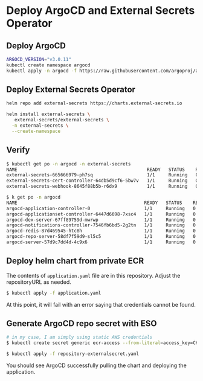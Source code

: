 # Deploy ArgoCD and External Secrets Operator



## Deploy ArgoCD
```sh
ARGOCD_VERSION="v3.0.11"
kubectl create namespace argocd
kubectl apply -n argocd -f https://raw.githubusercontent.com/argoproj/argo-cd/${ARGOCD_VERSION}/manifests/install.yaml
```

## Deploy External Secrets Operator

```sh
helm repo add external-secrets https://charts.external-secrets.io

helm install external-secrets \
   external-secrets/external-secrets \
  -n external-secrets \
  --create-namespace
```

## Verify

```sh
$ kubectl get po -n argocd -n external-secrets
NAME                                                READY   STATUS    RESTARTS   AGE
external-secrets-665666979-ph7sq                    1/1     Running   0          110s
external-secrets-cert-controller-64db5d9cf6-5bw7v   1/1     Running   0          110s
external-secrets-webhook-8645f88b5b-r6dx9           1/1     Running   0          110s

$ k get po -n argocd                    
NAME                                               READY   STATUS    RESTARTS   AGE
argocd-application-controller-0                    1/1     Running   0          80s
argocd-applicationset-controller-6447d6698-7xsc4   1/1     Running   0          80s
argocd-dex-server-67ff89759d-mwrwp                 1/1     Running   0          80s
argocd-notifications-controller-7546fb6bd5-2g2tn   1/1     Running   0          80s
argocd-redis-87d469545-htc8h                       1/1     Running   0          80s
argocd-repo-server-58df7f59d9-sl5c5                1/1     Running   0          80s
argocd-server-57d9c7dd4d-4c9x6                     1/1     Running   0          80s
```

## Deploy helm chart from private ECR

The contents of `application.yaml` file are in this repository. Adjust the repositoryURL as needed.

```sh
$ kubectl apply -f application.yaml
```

At this point, it will fail with an error saying that credentials cannot be found.

## Generate ArgoCD repo secret with ESO

```sh
# in my case, I am simply using static AWS credentials
$ kubectl create secret generic ecr-access --from-literal=access_key=CHANGEME --from-literal=secret_access_key=CHANGEME -n argocd
```

```sh
$ kubectl apply -f repository-externalsecret.yaml
```

You should see ArgoCD successfully pulling the chart and deploying the application.